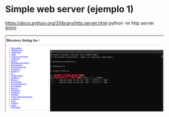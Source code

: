 # Simple web server (ejemplo 1)
https://docs.python.org/3/library/http.server.html
python -m http.server 8000


![imagen1](img/ejemplo1.png)
